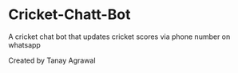 # Cricket-Chatt-Bot
A cricket chat bot that updates cricket scores via phone number on whatsapp


Created by Tanay Agrawal
